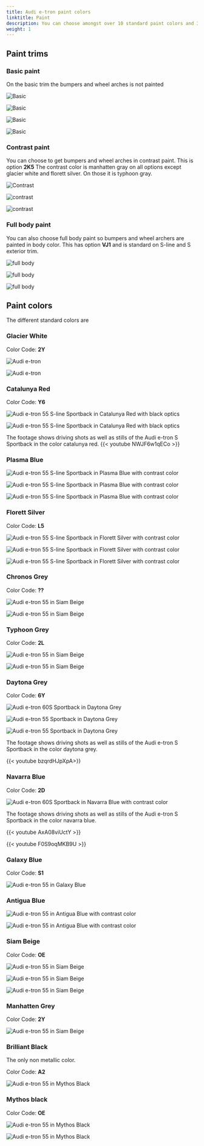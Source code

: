 ```yaml
---
title: Audi e-tron paint colors
linktitle: Paint
description: You can choose amongst over 10 standard paint colors and 3 different paint trims.
weight: 1
---
```


## Paint trims

### Basic paint

On the basic trim the bumpers and wheel arches is not painted

![Basic](basic1.jpg "Basic with non painted bumpers and wheel arches")

![Basic](basic2.jpg "Basic with non painted bumpers and wheel arches")

![Basic](basic3.jpg "Basic with non painted bumpers and wheel arches")

![Basic](basic4.jpg "Basic with non painted bumpers and wheel arches")

### Contrast paint

You can choose to get bumpers and wheel arches in contrast paint. This is option **2K5**
The contrast color is manhatten gray on all options except glacier white and florett silver. On those it is typhoon gray.

![Contrast](contrast1.jpg "Glachier white with contrast color")

![contrast](contrast2.jpg "Glachier white with contrast color")

![contrast](contrast3.jpg "Glachier white with contrast color")

### Full body paint

You can also choose full body paint so bumpers and wheel archers are painted in body color.
This has option **VJ1** and is standard on S-line and S exterior trim.

![full body](fullbodycolor.jpg "Glachier white with full body color")

![full body](fullbodycolor2.jpg "Glachier white with full body color")

![full body](fullbodycolor3.jpg "Glachier white with full body color")

## Paint colors

The different standard colors are

### Glacier White

Color Code: **2Y**

![Audi e-tron](paint_glacierwhite_1.jpg "Audi e-tron 55 in glacier whit with contrast color")

![Audi e-tron](paint_glacierwhite_2.jpg "Audi e-tron 55 in glacier whit with black optics")

### Catalunya Red

Color Code: **Y6**

![Audi e-tron 55 S-line Sportback in Catalunya Red with black optics](paint_catalunyared_1.jpg "Audi e-tron 55 S-line Sportback in Catalunya Red with black optics")

![Audi e-tron 55 S-line Sportback in Catalunya Red with black optics](paint_catalunyared_2.jpg "Audi e-tron 55 S-line Sportback in Catalunya Red with black optics")

The footage shows driving shots as well as stills of the Audi e-tron S Sportback in the color catalunya red.
{{< youtube NWJF6w1qECo >}}

### Plasma Blue

![Audi e-tron 55 S-line Sportback in Plasma Blue with contrast color](paint_plasmablue_1.jpg "Audi e-tron 55 S-line Sportback inPlasma Blue with contrast color")

![Audi e-tron 55 S-line Sportback in Plasma Blue with contrast color](paint_plasmablue_2.jpg "Audi e-tron 55 S-line Sportback in Plasma Blue with contrast color")

![Audi e-tron 55 S-line Sportback in Plasma Blue with contrast color](paint_plasmablue_3.jpg "Audi e-tron 55 S-line Sportback in Plasma Blue with contrast color")

### Florett Silver

Color Code: **L5**

![Audi e-tron 55 S-line Sportback in Florett Silver with contrast color](paint_florettsilver_1.jpg "Audi e-tron 55 S-line Sportback in Florett Silver with contrast color")

![Audi e-tron 55 S-line Sportback in Florett Silver with contrast color](paint_florettsilver_2.jpg "Audi e-tron 55 S-line Sportback in Florett Silver with contrast color")

![Audi e-tron 55 S-line Sportback in Florett Silver with contrast color](paint_florettsilver_3.jpg "Audi e-tron 55 S-line Sportback in Florett Silver with contrast color")

### Chronos Grey

Color Code: **??**

![Audi e-tron 55 in Siam Beige](paint_chronosgrey_1.jpg "Audi e-tron 55 in Chronos Grey with black optics")

![Audi e-tron 55 in Siam Beige](paint_chronosgrey_2.jpg "Audi e-tron Sportback 55 in Chronos Grey with black optics")

### Typhoon Grey

Color Code: **2L**

![Audi e-tron 55 in Siam Beige](paint_typhoongrey_1.jpg "Audi e-tron 55 in Typhoon Grey with black optics")

![Audi e-tron 55 in Siam Beige](paint_typhoongrey_2.jpg "Audi e-tron 55 in Typhoon Grey with black optics")

### Daytona Grey

Color Code: **6Y**

![Audi e-tron 60S Sportback in Daytona Grey](paint_daytona_1.jpg "Audi e-tron 60S  Sportback in Daytona Grey")

![Audi e-tron 55 Sportback in Daytona Grey](paint_daytona_2.jpg "Audi e-tron 55 Sportback in Daytona Grey")

![Audi e-tron 55 Sportback in Daytona Grey](paint_daytona_3.jpg "Audi e-tron 55 Sportback in Daytona Grey with black optics")

The footage shows driving shots as well as stills of the Audi e-tron S Sportback in the color daytona grey.

{{< youtube bzqrdHJpXpA>}}

### Navarra Blue

Color Code: **2D**

![Audi e-tron 60S  Sportback in Navarra Blue with contrast color](paint_navarrablue_1.jpg "Audi e-tron 60S  Sportback in Navarra Blue with contrast color")

The footage shows driving shots as well as stills of the Audi e-tron S Sportback in the color navarra blue.

{{< youtube AxA08viUctY >}}

{{< youtube F0S9oqMKB9U >}}

### Galaxy Blue

Color Code: **S1**

![Audi e-tron 55 in Galaxy Blue](paint_galaxyblue_1.jpg "Audi e-tron 55 in Galaxy Blue")

### Antigua Blue

![Audi e-tron 55 in Antigua Blue with contrast color](paint_antiguablue_1.jpg "Audi e-tron 55 in Antigua Blue with contrast color")

![Audi e-tron 55 in Antigua Blue with contrast color](paint_antiguablue_2.jpg "Audi e-tron 55 S-line in Antigua Blue with black optics")

### Siam Beige

Color Code: **OE**

![Audi e-tron 55 in Siam Beige](paint_siambeige_3.jpg "Audi e-tron 55 in Siam Beige with black optics")

![Audi e-tron 55 in Siam Beige](paint_siambeige_1.jpg "Audi e-tron 55 in Siam Beige with black optics and contrast color")

![Audi e-tron 55 in Siam Beige](paint_siambeige_2.jpg "Audi e-tron 55 in Siam Beige with black optics and contrast color")

### Manhatten Grey

Color Code: **2Y**

![Audi e-tron 55 in Siam Beige](paint_manhattengrey_1.jpg "Audi e-tron 55 in Manhatten grey")

### Brilliant Black

The only non metallic color.

Color Code: **A2**

![Audi e-tron 55 in Mythos Black](paint_brilliantblack_1.jpg "Audi e-tron 55 in Brilliant Black")

### Mythos black

Color Code: **OE**

![Audi e-tron 55 in Mythos Black](paint_mythosblack_1.jpg "Audi e-tron 55 in Mythos Black with black optics")

![Audi e-tron 55 in Mythos Black](paint_mythosblack_2.jpg "Audi e-tron 60 in Mythos Black with black optics")